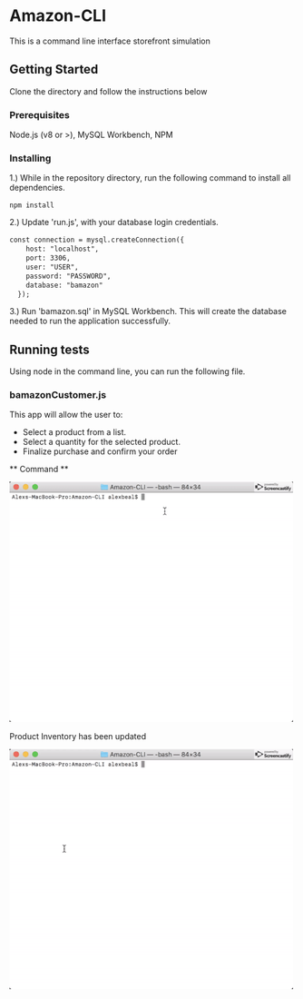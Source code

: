 # Amazon-CLI

This is a command line interface storefront simulation

## Getting Started

Clone the directory and follow the instructions below

### Prerequisites

Node.js (v8 or >), MySQL Workbench, NPM

### Installing

1.) While in the repository directory, run the following command to install all dependencies.

```
npm install
```

2.) Update 'run.js', with your database login credentials.

```
const connection = mysql.createConnection({
    host: "localhost",
    port: 3306,
    user: "USER",
    password: "PASSWORD",
    database: "bamazon"
  });
  ```

  3.) Run 'bamazon.sql' in MySQL Workbench. This will create the database needed to run the application successfully.

## Running tests

Using node in the command line, you can run the following file.

### bamazonCustomer.js

This app will allow the user to:
* Select a product from a list.
* Select a quantity for the selected product.
* Finalize purchase and confirm your order

** Command ** 



<img src="images/bamazon-cli-customer.gif">

Product Inventory has been updated

<img src="images/bamazon-cli-customer-02.gif">